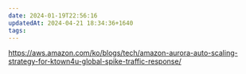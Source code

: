 ```yaml
---
date: 2024-01-19T22:56:16
updatedAt: 2024-04-21 18:34:36+1640
tags: 
---
```

https://aws.amazon.com/ko/blogs/tech/amazon-aurora-auto-scaling-strategy-for-ktown4u-global-spike-traffic-response/